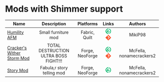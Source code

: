 # Mods with Shimmer support

| Name | Description | Platforms | Links | Authors |
| --- | :---: | :---: | :---: | :---: |
| [Humility AFM](https://modrinth.com/mod/humility-afm) | Small furniture mod | Fabric, Quilt | [![Modrinth Logo](https://raw.githubusercontent.com/TheUsefulLists/assets/main/Images/Platform_Icons/Modrinth.png)](https://modrinth.com/mod/humility-afm) [![Github Logo](https://raw.githubusercontent.com/TheUsefulLists/assets/main/Images/Platform_Icons/Github.png)](https://github.com/MikiP98/HumilityAFM) | MikiP98 |
| [Cracker's Wither Storm Mod](https://modrinth.com/mod/crackers-wither-storm-mod) | TOTAL DESTRUCTION ULTRA BOSS FIGHT!!! | Forge, NeoForge | [![Modrinth Logo](https://raw.githubusercontent.com/TheUsefulLists/assets/main/Images/Platform_Icons/Modrinth.png)](https://modrinth.com/mod/crackers-wither-storm-mod) [![Github Logo](https://raw.githubusercontent.com/TheUsefulLists/assets/main/Images/Platform_Icons/Github.png)](https://github.com/nonamecrackers2/crackers-wither-storm-mod) | McFella, nonamecrackers2 |
| [Story Mod](https://modrinth.com/mod/story-mod) | Fabula,r story telling mod | Forge, NeoForge | [![Modrinth Logo](https://raw.githubusercontent.com/TheUsefulLists/assets/main/Images/Platform_Icons/Modrinth.png)](https://modrinth.com/mod/story-mod) | McFella, nonamecrackers2 |
